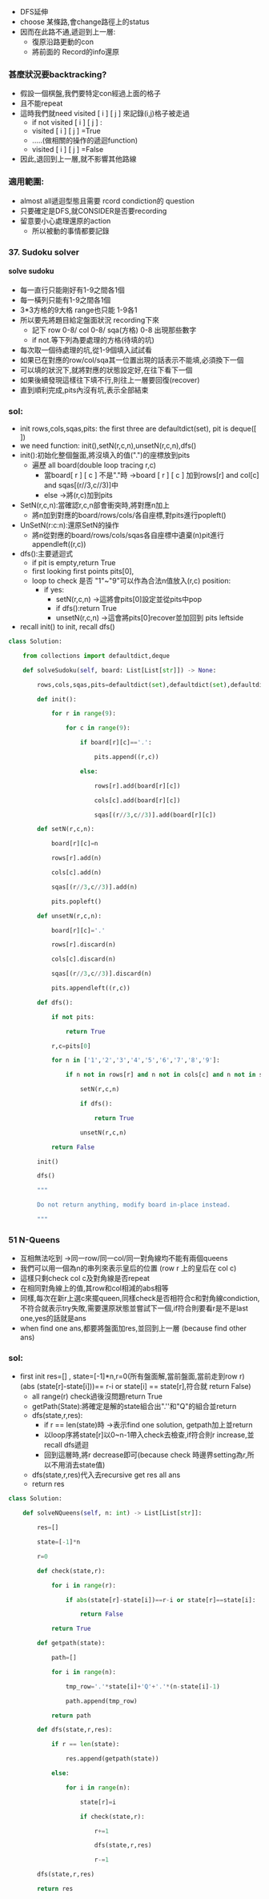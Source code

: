 - DFS延伸
- choose 某條路,會change路徑上的status
- 因而在此路不通,遞迴到上一層:
	- 復原沿路更動的con
	- 將前面的 Record的info還原
### 甚麼狀況要backtracking?
- 假設一個棋盤,我們要特定con經過上面的格子
- 且不能repeat
- 這時我們就need visited [ i ]  [ j ] 來記錄(i,j)格子被走過
	- if not visited [ i ]  [  j ] :
	- visited [ i ]  [ j ] =True
	- .....(做相關的操作的遞迴function)
	- visited [ i ]  [ j ] =False
- 因此,退回到上一層,就不影響其他路線
### 適用範圍:
- almost all遞迴型態且需要 rcord condiction的 question
- 只要確定是DFS,就CONSIDER是否要recording
- 留意要小心處理還原的action
	- 所以被動的事情都要記錄
### 37. Sudoku solver
#### solve sudoku
- 每一直行只能剛好有1-9之間各1個
- 每一橫列只能有1-9之間各1個
- 3*3方格的9大格 range也只能 1-9各1
- 所以要先將題目給定盤面狀況 recording下來
	- 記下 row 0-8/ col 0-8/ sqa(方格) 0-8 出現那些數字
	- if not.等下列為要處理的方格(待填的坑)
- 每次取一個待處理的坑,從1-9個填入試試看
- 如果已在對應的row/col/sqa其一位置出現的話表示不能填,必須換下一個
- 可以填的狀況下,就將對應的狀態設定好,在往下看下一個
- 如果後續發現這樣往下填不行,則往上一層要回復(recover)
- 直到順利完成,pits內沒有坑,表示全部結束
### sol:
- init rows,cols,sqas,pits: the first three are defaultdict(set), pit is deque([ ])
- we need function: init(),setN(r,c,n),unsetN(r,c,n),dfs()
- init():初始化整個盤面,將沒填入的值(".")的座標放到pits
	- 遍歷 all board(double loop tracing r,c)
		- 當board[ r ]  [ c ] 不是"."時  ->board [ r ]  [ c ] 加到rows[r] and col[c] and sqas[(r//3,c//3)]中
		- else ->將(r,c)加到pits
- SetN(r,c,n):當確認r,c,n部會衝突時,將對應n加上
	- 將n加到對應的board/rows/cols/各自座標,對pits進行popleft()
- UnSetN(r:c:n):還原SetN的操作
	- 將n從對應的board/rows/cols/sqas各自座標中遺棄(n)pit進行appendleft((r,c))
- dfs():主要遞迴式
	- if pit is empty,return True
	- first looking first points pits[0],
	- loop to check 是否 "1"~"9"可以作為合法n值放入(r,c) position:
		- if yes:
			- setN(r,c,n) ->這將會pits[0]設定並從pits中pop
			- if dfs():return True
			- unsetN(r,c,n) ->這會將pits[0]recover並加回到 pits leftside
- recall init() to init, recall dfs()
```python
class Solution:

    from collections import defaultdict,deque

    def solveSudoku(self, board: List[List[str]]) -> None:

        rows,cols,sqas,pits=defaultdict(set),defaultdict(set),defaultdict(set),deque([])

        def init():

            for r in range(9):

                for c in range(9):

                    if board[r][c]=='.':

                        pits.append((r,c))

                    else:

                        rows[r].add(board[r][c])

                        cols[c].add(board[r][c])

                        sqas[(r//3,c//3)].add(board[r][c])

        def setN(r,c,n):

            board[r][c]=n

            rows[r].add(n)

            cols[c].add(n)

            sqas[(r//3,c//3)].add(n)

            pits.popleft()

        def unsetN(r,c,n):

            board[r][c]='.'

            rows[r].discard(n)

            cols[c].discard(n)

            sqas[(r//3,c//3)].discard(n)

            pits.appendleft((r,c))

        def dfs():

            if not pits:

                return True

            r,c=pits[0]

            for n in ['1','2','3','4','5','6','7','8','9']:

                if n not in rows[r] and n not in cols[c] and n not in sqas[(r//3,c//3)]:

                    setN(r,c,n)

                    if dfs():

                        return True

                    unsetN(r,c,n)

            return False

        init()

        dfs()

        """

        Do not return anything, modify board in-place instead.

        """
```
### 51 N-Queens
- 互相無法吃到 ->同一row/同一col/同一對角線均不能有兩個queens
- 我們可以用一個為n的串列來表示皇后的位置
  (row r 上的皇后在 col c)
- 這樣只剩check col c及對角線是否repeat
- 在相同對角線上的值,其row和col相減的abs相等
- 同樣,每次在新r上選c來擺queen,同樣check是否相符合c和對角線condiction,不符合就表示try失敗,需要還原狀態並嘗試下一個,if符合則要看r是不是last one,yes的話就是ans
- when find one ans,都要將盤面加res,並回到上一層
	(because find other ans)
### sol:
- first init res=[] , state=[-1]*n,r=0(所有盤面解,當前盤面,當前走到row r)
	(abs (state[r]-state[i]))== r-i or state[i] == state[r],符合就 return False)
	- all range(r) check過後沒問題return True
	- getPath(State):將確定是解的state組合出".''和"Q"的組合並return
	- dfs(state,r,res):
		- if r == len(state)時 ->表示find one solution, getpath加上並return 
		- 以loop序將state[r]以0~n-1帶入check去檢查,if符合則r increase,並recall dfs遞迴
		- 回到這層時,將r decrease即可(because check 時邊界setting為r,所以不用消去state值)
	- dfs(state,r,res)代入去recursive get res all ans
	- return res
```python
class Solution:

    def solveNQueens(self, n: int) -> List[List[str]]:

        res=[]

        state=[-1]*n

        r=0

        def check(state,r):

            for i in range(r):

                if abs(state[r]-state[i])==r-i or state[r]==state[i]:

                    return False

            return True

        def getpath(state):

            path=[]

            for i in range(n):

                tmp_row='.'*state[i]+'Q'+'.'*(n-state[i]-1)

                path.append(tmp_row)

            return path

        def dfs(state,r,res):

            if r == len(state):

                res.append(getpath(state))

            else:

                for i in range(n):

                    state[r]=i

                    if check(state,r):

                        r+=1

                        dfs(state,r,res)

                        r-=1

        dfs(state,r,res)

        return res
```

